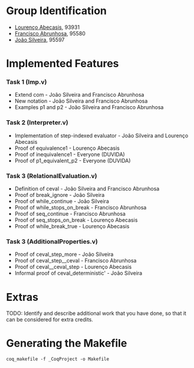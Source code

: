 # Group Identification
- [Lourenço Abecasis](lourenco.abecasis@tecnico.ulisboa.pt), 93931
- [Francisco Abrunhosa](francisco.abrunhosa@tecnico.ulisboa.pt), 95580
- [João Silveira](joao.freixial.silveira@tecnico.ulisboa.pt), 95597

# Implemented Features
### Task 1 (Imp.v)
- Extend com - João Silveira and Francisco Abrunhosa
- New notation - João Silveira and Francisco Abrunhosa
- Examples p1 and p2 - João Silveira and Francisco Abrunhosa

### Task 2 (Interpreter.v)
- Implementation of step-indexed evaluator - João Silveira and Lourenço Abecasis
- Proof of equivalence1 - Lourenço Abecasis
- Proof of inequivalence1 - Everyone (DUVIDA)
- Proof of p1_equivalent_p2 - Everyone (DUVIDA)

### Task 3 (RelationalEvaluation.v)
- Definition of ceval - João Silveira and Francisco Abrunhosa
- Proof of break_ignore - João Silveira
- Proof of while_continue - João Silveira
- Proof of while_stops_on_break - Francisco Abrunhosa
- Proof of seq_continue - Francisco Abrunhosa
- Proof of seq_stops_on_break - Lourenço Abecasis
- Proof of while_break_true - Lourenço Abecasis

### Task 3 (AdditionalProperties.v)
- Proof of ceval_step_more - João Silveira
- Proof of ceval_step__ceval - Francisco Abrunhosa
- Proof of ceval__ceval_step - Lourenço Abecasis
- Informal proof of ceval_deterministic' - João Silveira

# Extras
TODO: Identify and describe additional work that you have done,
      so that it can be considered for extra credits.

# Generating the Makefile
```
coq_makefile -f _CoqProject -o Makefile
```